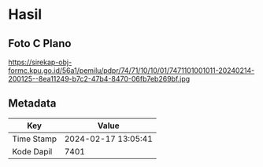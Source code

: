 # Hasil

## Foto C Plano

https://sirekap-obj-formc.kpu.go.id/56a1/pemilu/pdpr/74/71/10/10/01/7471101001011-20240214-200125--8ea11249-b7c2-47b4-8470-06fb7eb269bf.jpg


## Metadata

| Key        | Value               |
| ---------- | ------------------- |
| Time Stamp | 2024-02-17 13:05:41 |
| Kode Dapil | 7401                |



